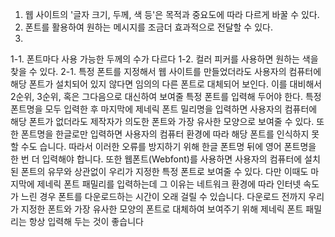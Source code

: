1. 웹 사이트의 '글자 크기, 두께, 색 등'은 목적과 중요도에 따라 다르게 바꿀 수 있다.
2. 폰트를 활용하여 원하는 메시지를 조금더 효과적으로 전달할 수 있다.
3. 

1-1. 폰트마다 사용 가능한 두께의 수가 다르다
1-2. 컬러 피커를 사용하면 원하는 색을 찾을 수 있다.
2-1. 특정 폰트를 지정해서 웹 사이트를 만들었더라도 사용자의 컴퓨터에 해당 폰트가 설치되어 있지 않다면 임의의 다른 폰트로 대체되어 보인다. 이를 대비해서 2순위, 3순위, 혹은 그다음으로 대신하여 보여줄 특정 폰트를 입력해 두어야 한다. 특정 폰트명을 모두 입력한 후 마지막에 제네릭 폰트 밀리명을  입력하면 사용자의 컴퓨터에 해당 폰트가 없더라도 제작자가 의도한 폰트와 가장 유사한 모양으로 보여줄 수 있다. 또한 폰트명을 한글로만 입력하면 사용자의 컴퓨터 환경에 따라 해당 폰트를 인식하지 못할 수도 습니다. 따라서 이러한 오류를 방지하기 위해 한글 폰트명 뒤에 영어 폰트명을 한 번 더 입력해야 합니다. 또한 웹폰트(Webfont)를 사용하면 사용자의 컴퓨터에 설치된 폰트의 유무와 상관없이 우리가 지정한 특정 폰트로 보여줄 수 있다. 다만 이때도 마지막에 제네릭 폰트 패밀리를 입력하는데 그 이유는 네트워크 환경에 따라 인터넷 속도가 느린 경우 폰트를 다운로드하는 시간이 오래 걸릴 수 있습니다. 다운로드 전까지 우리가 지정한 폰트와 가장 유사한 모양의 폰트로 대체하여 보여주기 위해 제네릭 폰트 패밀리는 항상 입력해 두는 것이 좋습니다


